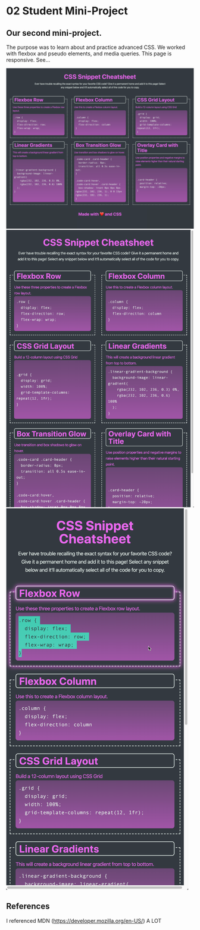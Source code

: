 # 02 Student Mini-Project

## Our second mini-project. 

The purpose was to learn about and practice advanced CSS. We worked with flexbox and pseudo elements, and media queries. This page is responsive. See...

![desktop](assets\images\01-app-desktop.png)
![tablet](assets\images\02-app-tablet.png)
![mobile](assets\images\03-app-mobile.png)

## References

I referenced MDN (https://developer.mozilla.org/en-US/) A LOT 
